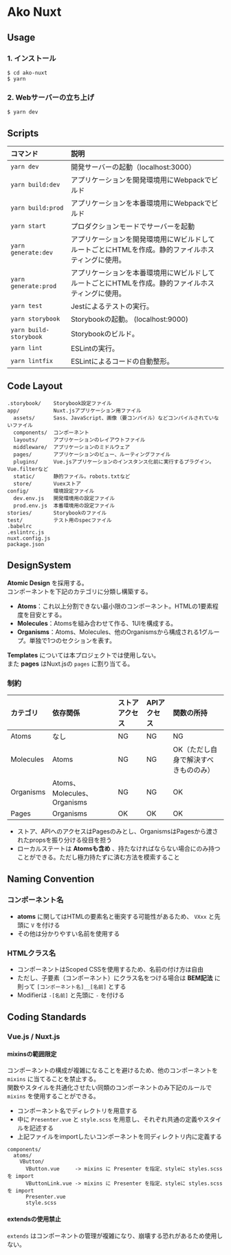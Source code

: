 # Ako Nuxt

## Usage

### 1. インストール

```
$ cd ako-nuxt
$ yarn
```

### 2. Webサーバーの立ち上げ

```
$ yarn dev
```

## Scripts

|コマンド|説明|
|:---|:---|
|`yarn dev`|開発サーバーの起動（localhost:3000）|
|`yarn build:dev`|アプリケーションを開発環境用にWebpackでビルド|
|`yarn build:prod`|アプリケーションを本番環境用にWebpackでビルド|
|`yarn start`|プロダクションモードでサーバーを起動|
|`yarn generate:dev`|アプリケーションを開発環境用にWビルドしてルートごとにHTMLを作成。静的ファイルホスティングに使用。|
|`yarn generate:prod`|アプリケーションを本番環境用にWビルドしてルートごとにHTMLを作成。静的ファイルホスティングに使用。|
|`yarn test`|Jestによるテストの実行。|
|`yarn storybook`|Storybookの起動。 (localhost:9000)|
|`yarn build-storybook`|Storybookのビルド。|
|`yarn lint`|ESLintの実行。|
|`yarn lintfix`|ESLintによるコードの自動整形。|

## Code Layout

```
.storybook/    Storybook設定ファイル
app/           Nuxt.jsアプリケーション用ファイル
  assets/      Sass、JavaScript、画像（要コンパイル）などコンパイルされていないファイル
  components/  コンポーネント
  layouts/     アプリケーションのレイアウトファイル
  middleware/  アプリケーションのミドルウェア
  pages/       アプリケーションのビュー、ルーティングファイル
  plugins/     Vue.jsアプリケーションのインスタンス化前に実行するプラグイン。Vue.filterなど
  static/      静的ファイル。robots.txtなど
  store/       Vuexストア
config/        環境設定ファイル
  dev.env.js   開発環境用の設定ファイル
  prod.env.js  本番環境用の設定ファイル
stories/       Storybookのファイル
test/          テスト用のspecファイル
.babelrc
.eslintrc.js
nuxt.config.js
package.json
```

## DesignSystem

**Atomic Design** を採用する。  
コンポーネントを下記のカテゴリに分類し構築する。

- **Atoms**：これ以上分割できない最小限のコンポーネント。HTMLの1要素程度を目安とする。
- **Molecules**：Atomsを組み合わせて作る、1UIを構成する。
- **Organisms**：Atoms、Molecules、他のOrganismsから構成される1グループ。単独で1つのセクションを表す。

**Templates** については本プロジェクトでは使用しない。  
また **pages** はNuxt.jsの `pages` に割り当てる。

### 制約

|カテゴリ|依存関係|ストアアクセス|APIアクセス|関数の所持|
|:---|:---|:---|:---|:---|
|Atoms|なし|NG|NG|NG|
|Molecules|Atoms|NG|NG|OK（ただし自身で解決すべきもののみ）|
|Organisms|Atoms、Molecules、Organisms|NG|NG|OK|
|Pages|Organisms|OK|OK|OK|

- ストア、APIへのアクセスはPagesのみとし、OrganismsはPagesから渡されたpropsを振り分ける役目を担う
- ローカルステートは **Atomsも含め** 、持たなければならない場合にのみ持つことができる。ただし極力持たずに済む方法を模索すること

## Naming Convention

### コンポーネント名

- **atoms** に関してはHTMLの要素名と衝突する可能性があるため、 `VXxx` と先頭に `V` を付ける
- その他は分かりやすい名前を使用する

### HTMLクラス名

- コンポーネントはScoped CSSを使用するため、名前の付け方は自由
- ただし、子要素（コンポーネント）にクラス名をつける場合は **BEM記法** に則って `[コンポーネント名]__[名前]` とする
- Modifierは `-[名前]` と先頭に `-` を付ける

## Coding Standards

### Vue.js / Nuxt.js

#### mixinsの範囲限定

コンポーネントの構成が複雑になることを避けるため、他のコンポーネントを `mixins` に当てることを禁止する。  
関数やスタイルを共通化させたい同類のコンポーネントのみ下記のルールで `mixins` を使用することができる。

- コンポーネント名でディレクトリを用意する
- 中に `Presenter.vue` と `style.scss` を用意し、それぞれ共通の定義やスタイルを記述する
- 上記ファイルをimportしたいコンポーネントを同ディレクトリ内に定義する

```
components/
  atoms/
    VButton/
      VButton.vue     -> mixins に Presenter を指定、styleに styles.scss を import
      VButtonLink.vue -> mixins に Presenter を指定、styleに styles.scss を import
      Presenter.vue
      style.scss
```

#### extendsの使用禁止

`extends` はコンポーネントの管理が複雑になり、崩壊する恐れがあるため使用しない。
